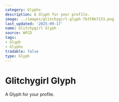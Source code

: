 ```yaml
---
category: Glyphs
description: A Glyph for your profile.
image: ../images/glitchygirl-glyph-7b3f0b7133.png
last_updated: '2025-09-17'
name: Glitchygirl Glyph
source: WFCD
tags:
- Glyph
- Glyphs
tradable: false
type: Glyph
---
```


# Glitchygirl Glyph

A Glyph for your profile.

